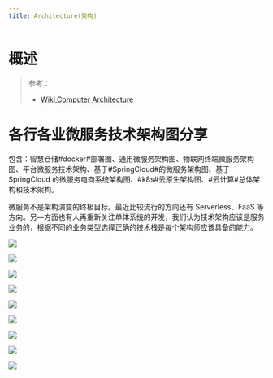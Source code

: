 ```yaml
---
title: Architecture(架构)
---
```


# 概述

> 参考：
> - [Wiki,Computer Architecture](https://en.wikipedia.org/wiki/Computer_architecture)

# 各行各业微服务技术架构图分享

包含：智慧仓储#docker#部署图、通用微服务架构图、物联网终端微服务架构图、平台微服务技术架构、基于#SpringCloud#的微服务架构图、基于 SpringCloud 的微服务电商系统架构图、#k8s#云原生架构图、#云计算#总体架构和技术架构。

微服务不是架构演变的终极目标。最近比较流行的方向还有 Serverless、FaaS 等方向。另一方面也有人再重新关注单体系统的开发，我们认为技术架构应该是服务业务的，根据不同的业务类型选择正确的技术栈是每个架构师应该具备的能力。

![](https://notes-learning.oss-cn-beijing.aliyuncs.com/qqw80y/1617368744569-dcdb5790-f824-4e92-acf3-7418626145f1.png)

![](https://notes-learning.oss-cn-beijing.aliyuncs.com/qqw80y/1617368744561-85ff1c5e-b8cb-47b5-a694-02c18c91f507.png)

![](https://notes-learning.oss-cn-beijing.aliyuncs.com/qqw80y/1617368744564-b1293d93-92da-4485-9ca9-d506cc2852b3.png)

![](https://notes-learning.oss-cn-beijing.aliyuncs.com/qqw80y/1617368744550-be650970-8462-4723-b1d9-f2295ba2c1b5.png)

![](https://notes-learning.oss-cn-beijing.aliyuncs.com/qqw80y/1617368744560-7fe7fee6-28a5-40b5-9fbc-579dd72f33f5.png)

![](https://notes-learning.oss-cn-beijing.aliyuncs.com/qqw80y/1617368744542-7f4f869a-a832-4747-b227-fa0b86cca182.png)

![](https://notes-learning.oss-cn-beijing.aliyuncs.com/qqw80y/1617368744556-dc3f1543-3303-4d13-a5c0-45a295856e15.png)

![](https://notes-learning.oss-cn-beijing.aliyuncs.com/qqw80y/1617368744546-db34bafc-8339-43e0-a6c1-f214c83b1f12.png)

![](https://notes-learning.oss-cn-beijing.aliyuncs.com/qqw80y/1617368744551-e5e7434c-1b61-4aee-b687-7514633c2ca4.png)
